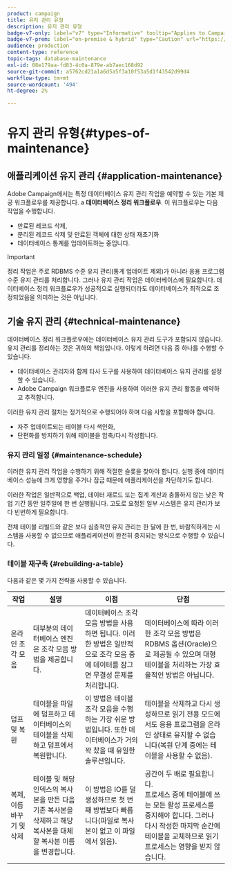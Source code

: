 ```yaml
---
product: campaign
title: 유지 관리 유형
description: 유지 관리 유형
badge-v7-only: label="v7" type="Informative" tooltip="Applies to Campaign Classic v7 only"
badge-v7-prem: label="on-premise & hybrid" type="Caution" url="https://experienceleague.adobe.com/docs/campaign-classic/using/installing-campaign-classic/architecture-and-hosting-models/hosting-models-lp/hosting-models.html?lang=en" tooltip="Applies to on-premise and hybrid deployments only"
audience: production
content-type: reference
topic-tags: database-maintenance
exl-id: 08e179aa-fd83-4c0a-879e-ab7aec168d92
source-git-commit: a5762cd21a1a6d5a5f3a10f53a5d1f43542d99d4
workflow-type: tm+mt
source-wordcount: '494'
ht-degree: 2%

---
```


# 유지 관리 유형{#types-of-maintenance}



## 애플리케이션 유지 관리 {#application-maintenance}

Adobe Campaign에서는 특정 데이터베이스 유지 관리 작업을 예약할 수 있는 기본 제공 워크플로우를 제공합니다. a **데이터베이스 정리 워크플로우**. 이 워크플로우는 다음 작업을 수행합니다.

* 만료된 레코드 삭제,
* 분리된 레코드 삭제 및 만료된 객체에 대한 상태 재초기화
* 데이터베이스 통계를 업데이트하는 중입니다.

>[!IMPORTANT]
>
>정리 작업은 주로 RDBMS 수준 유지 관리(통계 업데이트 제외)가 아니라 응용 프로그램 수준 유지 관리를 처리합니다. 그러나 유지 관리 작업은 데이터베이스에 필요합니다. 데이터베이스 정리 워크플로우가 성공적으로 실행되더라도 데이터베이스가 최적으로 조정되었음을 의미하는 것은 아닙니다.

## 기술 유지 관리 {#technical-maintenance}

데이터베이스 정리 워크플로우에는 데이터베이스 유지 관리 도구가 포함되지 않습니다. 유지 관리를 정리하는 것은 귀하의 책임입니다. 이렇게 하려면 다음 중 하나를 수행할 수 있습니다.

* 데이터베이스 관리자와 함께 타사 도구를 사용하여 데이터베이스 유지 관리를 설정할 수 있습니다.
* Adobe Campaign 워크플로우 엔진을 사용하여 이러한 유지 관리 활동을 예약하고 추적합니다.

이러한 유지 관리 절차는 정기적으로 수행되어야 하며 다음 사항을 포함해야 합니다.

* 자주 업데이트되는 테이블 다시 색인화,
* 단편화를 방지하기 위해 테이블을 압축/다시 작성합니다.

### 유지 관리 일정 {#maintenance-schedule}

이러한 유지 관리 작업을 수행하기 위해 적절한 슬롯을 찾아야 합니다. 실행 중에 데이터베이스 성능에 크게 영향을 주거나 잠금 때문에 애플리케이션을 차단하기도 합니다.

이러한 작업은 일반적으로 백업, 데이터 재로드 또는 집계 계산과 충돌하지 않는 낮은 작업 기간 동안 일주일에 한 번 실행됩니다. 고도로 요청된 일부 시스템은 유지 관리가 보다 빈번하게 필요합니다.

전체 테이블 리빌드와 같은 보다 심층적인 유지 관리는 한 달에 한 번, 바람직하게는 시스템을 사용할 수 없으므로 애플리케이션이 완전히 중지되는 방식으로 수행할 수 있습니다.

### 테이블 재구축 {#rebuilding-a-table}

다음과 같은 몇 가지 전략을 사용할 수 있습니다.

<table> 
 <thead> 
  <tr> 
   <th> 작업 </th> 
   <th> 설명 </th> 
   <th> 이점 </th> 
   <th> 단점 </th> 
  </tr> 
 </thead> 
 <tbody> 
  <tr> 
   <td> 온라인 조각 모음<br /> </td> 
   <td> 대부분의 데이터베이스 엔진은 조각 모음 방법을 제공합니다.<br /> </td> 
   <td> 데이터베이스 조각 모음 방법을 사용하면 됩니다. 이러한 방법은 일반적으로 조각 모음 중에 데이터를 잠그면 무결성 문제를 처리합니다.<br /> </td> 
   <td> 데이터베이스에 따라 이러한 조각 모음 방법은 RDBMS 옵션(Oracle)으로 제공될 수 있으며 대형 테이블을 처리하는 가장 효율적인 방법은 아닙니다.<br /> </td> 
  </tr> 
  <tr> 
   <td> 덤프 및 복원<br /> </td> 
   <td> 테이블을 파일에 덤프하고 데이터베이스의 테이블을 삭제하고 덤프에서 복원합니다.<br /> </td> 
   <td> 이 방법은 테이블 조각 모음을 수행하는 가장 쉬운 방법입니다. 또한 데이터베이스가 거의 꽉 찼을 때 유일한 솔루션입니다.<br /> </td> 
   <td> 테이블을 삭제하고 다시 생성하므로 읽기 전용 모드에서도 응용 프로그램을 온라인 상태로 유지할 수 없습니다(복원 단계 중에는 테이블을 사용할 수 없음).<br /> </td> 
  </tr> 
  <tr> 
   <td> 복제, 이름 바꾸기 및 삭제<br /> </td> 
   <td> 테이블 및 해당 인덱스의 복사본을 만든 다음 기존 복사본을 삭제하고 해당 복사본을 대체할 복사본 이름을 변경합니다.<br /> </td> 
   <td> 이 방법은 IO를 덜 생성하므로 첫 번째 방법보다 빠릅니다(파일로 복사본이 없고 이 파일에서 읽음).<br /> </td> 
   <td> 공간이 두 배로 필요합니다.<br /> 프로세스 중에 테이블에 쓰는 모든 활성 프로세스를 중지해야 합니다. 그러나 다시 작성한 마지막 순간에 테이블을 교체하므로 읽기 프로세스는 영향을 받지 않습니다. <br /> </td> 
  </tr> 
 </tbody> 
</table>
